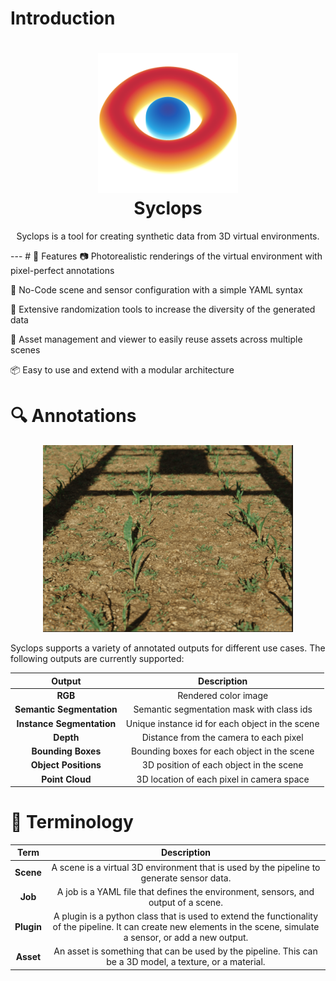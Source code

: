 # Introduction

<h1 align="center">
  <img alt="cgapp logo" src="/img/logo.png" width="224px"/><br/>
  Syclops
</h1>
<p align="center">Syclops is a tool for creating synthetic data from 3D virtual environments.</p>
---
# 🎯 Features
📷 Photorealistic renderings of the virtual environment with pixel-perfect annotations

📄 No-Code scene and sensor configuration with a simple YAML syntax

🔧 Extensive randomization tools to increase the diversity of the generated data

💾 Asset management and viewer to easily reuse assets across multiple scenes

📦 Easy to use and extend with a modular architecture

# 🔍 Annotations
<div align="center">
  <img alt="output-render" src="/img/renders/outputs.gif" width="400px"/><br/>
</div>

Syclops supports a variety of annotated outputs for different use cases. The following outputs are currently supported:

|Output|Description|
|:---:|:---:|
|**RGB**|Rendered color image|
|**Semantic Segmentation**|Semantic segmentation mask with class ids|
|**Instance Segmentation**|Unique instance id for each object in the scene|
|**Depth**|Distance from the camera to each pixel|
|**Bounding Boxes**|Bounding boxes for each object in the scene|
|**Object Positions**|3D position of each object in the scene|
|**Point Cloud**|3D location of each pixel in camera space|

# 📣 Terminology
|Term|Description|
|:---:|:---:|
|**Scene**|A scene is a virtual 3D environment that is used by the pipeline to generate sensor data.|
|**Job**|A job is a YAML file that defines the environment, sensors, and output of a scene.|
|**Plugin**|A plugin is a python class that is used to extend the functionality of the pipeline. It can create new elements in the scene, simulate a sensor, or add a new output.|
|**Asset**|An asset is something that can be used by the pipeline. This can be a 3D model, a texture, or a material.|

